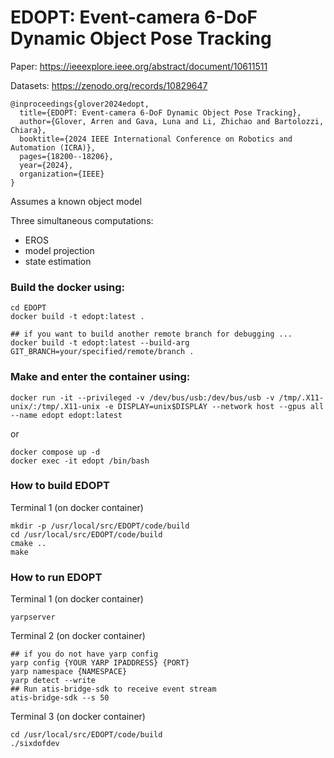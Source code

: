 # EDOPT: Event-camera 6-DoF Dynamic Object Pose Tracking

Paper: https://ieeexplore.ieee.org/abstract/document/10611511

Datasets: https://zenodo.org/records/10829647

```
@inproceedings{glover2024edopt,
  title={EDOPT: Event-camera 6-DoF Dynamic Object Pose Tracking},
  author={Glover, Arren and Gava, Luna and Li, Zhichao and Bartolozzi, Chiara},
  booktitle={2024 IEEE International Conference on Robotics and Automation (ICRA)},
  pages={18200--18206},
  year={2024},
  organization={IEEE}
}
```

Assumes a known object model

Three simultaneous computations:

* EROS
* model projection
* state estimation

### Build the docker using:

```
cd EDOPT
docker build -t edopt:latest .

## if you want to build another remote branch for debugging ...
docker build -t edopt:latest --build-arg GIT_BRANCH=your/specified/remote/branch .
```
### Make and enter the container using:

```
docker run -it --privileged -v /dev/bus/usb:/dev/bus/usb -v /tmp/.X11-unix/:/tmp/.X11-unix -e DISPLAY=unix$DISPLAY --network host --gpus all --name edopt edopt:latest
```
or
```
docker compose up -d
docker exec -it edopt /bin/bash
```
### How to build EDOPT
Terminal 1 (on docker container)
```
mkdir -p /usr/local/src/EDOPT/code/build
cd /usr/local/src/EDOPT/code/build
cmake ..
make
```

### How to run EDOPT
Terminal 1 (on docker container)
```
yarpserver
```

Terminal 2 (on docker container)
```
## if you do not have yarp config
yarp config {YOUR YARP IPADDRESS} {PORT}
yarp namespace {NAMESPACE}
yarp detect --write
## Run atis-bridge-sdk to receive event stream
atis-bridge-sdk --s 50
```

Terminal 3 (on docker container)
```
cd /usr/local/src/EDOPT/code/build
./sixdofdev
```

